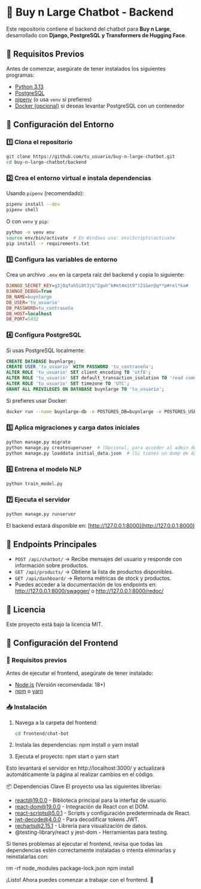 # 🚀 Buy n Large Chatbot - Backend  

Este repositorio contiene el backend del chatbot para **Buy n Large**, desarrollado con **Django, PostgreSQL y Transformers de Hugging Face**.  

## 📌 **Requisitos Previos**  

Antes de comenzar, asegúrate de tener instalados los siguientes programas:  

- [Python 3.13](https://www.python.org/downloads/)  
- [PostgreSQL](https://www.postgresql.org/download/)  
- [pipenv](https://pipenv.pypa.io/en/latest/install/) (o usa `venv` si prefieres)  
- [Docker (opcional)](https://www.docker.com/) si deseas levantar PostgreSQL con un contenedor  

## 📂 **Configuración del Entorno**  

### 1️⃣ **Clona el repositorio**  
```bash
git clone https://github.com/tu_usuario/buy-n-large-chatbot.git
cd buy-n-large-chatbot/backend
```  

### 2️⃣ **Crea el entorno virtual e instala dependencias**  
Usando `pipenv` (recomendado):  
```bash
pipenv install --dev
pipenv shell
```  
O con `venv` y `pip`:  
```bash
python -m venv env
source env/bin/activate  # En Windows usa: env\Scripts\activate
pip install -r requirements.txt
```  

### 3️⃣ **Configura las variables de entorno**  
Crea un archivo `.env` en la carpeta raíz del backend y copia lo siguiente:  
```ini
DJANGO_SECRET_KEY=g3j0qfah5i8t3j&^2gwh^k#mt4m1t9^)21&er@q**p#rel*ka#
DJANGO_DEBUG=True
DB_NAME=buynlarge
DB_USER='tu_usuario'
DB_PASSWORD=tu_contraseña
DB_HOST=localhost
DB_PORT=5432
```  

### 4️⃣ **Configura PostgreSQL**  
Si usas PostgreSQL localmente:  
```sql
CREATE DATABASE buynlarge;
CREATE USER 'tu_usuario' WITH PASSWORD 'tu_contraseña';
ALTER ROLE 'tu_usuario' SET client_encoding TO 'utf8';
ALTER ROLE 'tu_usuario' SET default_transaction_isolation TO 'read committed';
ALTER ROLE 'tu_usuario' SET timezone TO 'UTC';
GRANT ALL PRIVILEGES ON DATABASE buynlarge TO 'tu_usuario';
```  

Si prefieres usar Docker:  
```bash
docker run --name buynlarge-db -e POSTGRES_DB=buynlarge -e POSTGRES_USER='tu_usuario' -e POSTGRES_PASSWORD=tu_contraseña -p 5432:5432 -d postgres
```  

### 5️⃣ **Aplica migraciones y carga datos iniciales**  
```bash
python manage.py migrate
python manage.py createsuperuser  # (Opcional, para acceder al admin de Django)
python manage.py loaddata initial_data.json  # (Si tienes un dump de datos)
```  

### 6️⃣ **Entrena el modelo NLP**  
```bash
python train_model.py
```  

### 7️⃣ **Ejecuta el servidor**  
```bash
python manage.py runserver
```  
El backend estará disponible en: [http://127.0.0.1:8000](http://127.0.0.1:8000)  

## 📡 **Endpoints Principales**  

- `POST /api/chatbot/` → Recibe mensajes del usuario y responde con información sobre productos.  
- `GET /api/products/` → Obtiene la lista de productos disponibles.  
- `GET /api/dashboard/` → Retorna métricas de stock y productos.
- Puedes acceder a la documentación de los endpoints en: http://127.0.0.1:8000/swagger/ o http://127.0.0.1:8000/redoc/

## 📜 **Licencia**  
Este proyecto está bajo la licencia MIT.  

## 🚀 Configuración del Frontend

### 📌 Requisitos previos
Antes de ejecutar el frontend, asegúrate de tener instalado:

- [Node.js](https://nodejs.org/) (Versión recomendada: 18+)
- [npm](https://www.npmjs.com/) o [yarn](https://yarnpkg.com/)

### 📥 Instalación

1. Navega a la carpeta del frontend:
   ```sh
   cd frontend/chat-bot

2. Instala las dependencias: npm install o yarn install

3. Ejecuta el proyecto: npm start o yarn start

Esto levantará el servidor en http://localhost:3000/ y actualizará automáticamente la página al realizar cambios en el código.

📦 Dependencias Clave
El proyecto usa las siguientes librerías:

- react@19.0.0 - Biblioteca principal para la interfaz de usuario.
- react-dom@19.0.0 - Integración de React con el DOM.
- react-scripts@5.0.1 - Scripts y configuración predeterminada de React.
- jwt-decode@4.0.0 - Para decodificar tokens JWT.
- recharts@2.15.1 - Librería para visualización de datos.
- @testing-library/react y jest-dom - Herramientas para testing.

Si tienes problemas al ejecutar el frontend, revisa que todas las dependencias estén correctamente instaladas o intenta eliminarlas y reinstalarlas con:

rm -rf node_modules package-lock.json
npm install

¡Listo! Ahora puedes comenzar a trabajar con el frontend. 🚀